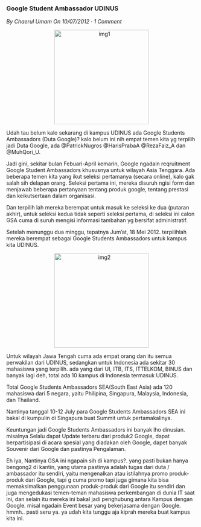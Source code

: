 ### **Google Student Ambassador UDINUS**
_By Chaerul Umam On 10/07/2012 · 1 Comment_

<p align="center">
	<img src="./posts/2012-07-10-google-student-ambassador-udinus/Google-Student-Ambassador.png" height="250px" alt="img1">
</p> 

Udah tau belum kalo sekarang di kampus UDINUS ada Google Students Ambassadors (Duta Google)?
kalo belum ini nih empat temen kita yg terpilih jadi Duta Google, ada @PatrickNugros @HarisPrabaA @RezaFaiz_A dan @MuhQori_U.

Jadi gini, sekitar bulan Febuari-April kemarin, Google ngadain reqruitment Google Student Ambassadors khususnya untuk wilayah Asia Tenggara. Ada beberapa temen kita yang ikut seleksi pertamanya (secara online), kalo gak salah sih delapan orang. Seleksi pertama ini, mereka disuruh ngisi form dan menjawab beberapa pertanyaan tentang produk google, tentang prestasi dan keikutsertaan dalam organisasi.

Dan terpilih lah mereka berempat untuk masuk ke seleksi ke dua (putaran akhir), untuk seleksi kedua tidak seperti seleksi pertama, di seleksi ini calon GSA cuma di suruh mengisi informasi tambahan yg bersifat administratif.

Setelah menunggu dua minggu, tepatnya Jum’at, 18 Mei 2012. terpilihlah mereka berempat sebagai Google Students Ambassadors untuk kampus kita UDINUS.

<p align="center">
	<img src="./posts/2012-07-10-google-student-ambassador-udinus/GSA.jpg" height="250px" alt="img2">
</p> 

Untuk wilayah Jawa Tengah cuma ada empat orang dan itu semua perwakilan dari UDINUS, sedangkan untuk Indonesia ada sekitar 30 mahasiswa yang terpilih. ada yang dari UI, ITB, ITS, ITTELKOM, BINUS dan banyak lagi deh, total ada 10 kampus di Indonesia termasuk UDINUS.

Total Google Students Ambassadors SEA(South East Asia) ada 120 mahasiswa dari 5 negara, yaitu Philipina, Singapura, Malaysia, Indonesia, dan Thailand.

Nantinya tanggal 10-12 July para Google Students Ambassadors SEA ini bakal di kumpulin di Singapura buat Summit untuk pertamakalinya.

Keuntungan jadi Google Students Ambassadors ini banyak lho dinusian. misalnya Selalu dapat Update terbaru dari produk2 Google, dapat berpartisipasi di acara spesial yang diadakan oleh Google, dapet banyak Souvenir dari Google  dan pastinya Pengalaman.

Eh iya, Nantinya GSA ini ngapain sih di kampus?. yang pasti bukan hanya bengong2 di kantin, yang utama pastinya adalah tugas dari duta / ambassador itu sendiri, yaitu mengenalkan atau istilahnya promo produk-produk dari Google, tapi g cuma promo tapi juga gimana kita bisa memaksimalkan penggunaan produk-produk dari Google itu sendiri dan juga mengedukasi temen-teman mahasiswa perkembangan di dunia IT saat ini, dan selain itu mereka ini bakal jadi penghubung antara Kampus dengan Google. misal ngadain Event besar yang bekerjasama dengan Google. hmmh.. pasti seru ya. ya udah kita tunggu aja kiprah mereka buat kampus kita ini.